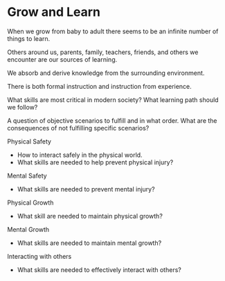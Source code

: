 # Grow and Learn

When we grow from baby to adult there seems to be an infinite number of things to learn.

Others around us, parents, family, teachers, friends, and others we encounter are our sources of learning.

We absorb and derive knowledge from the surrounding environment.

There is both formal instruction and instruction from experience.

What skills are most critical in modern society? What learning path should we follow?

A question of objective scenarios to fulfill and in what order. What are the consequences of not fulfilling specific scenarios?


Physical Safety

- How to interact safely in the physical world.
- What skills are needed to help prevent physical injury?


Mental Safety

- What skills are needed to prevent mental injury?


Physical Growth

- What skill are needed to maintain physical growth?

Mental Growth

- What skills are needed to maintain mental growth?

Interacting with others

- What skills are needed to effectively interact with others?



